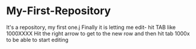 # My-First-Repository
It's a repository, my first one.j
Finally it is letting me edit- hit TAB like 1000XXXX
Hit the right arrow to get to the new row and then hit tab 1000x to be able to start editing 
